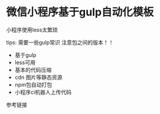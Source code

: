 # 微信小程序基于gulp自动化模板

小程序使用less太繁琐 

tips: 需要一些gulp常识    注意包之间的版本！！

* 基于gulp
* less可用
* 基本的代码压缩
* cdn 图片等静态资源
* npm包自动打包
* 小程序ci机器人上传代码

参考链接 

[微信小程序构建npm包]: https://developers.weixin.qq.com/miniprogram/dev/devtools/ci.html#%E6%9E%84%E5%BB%BAnpm
[微信代码ci密钥配置]: https://developers.weixin.qq.com/miniprogram/dev/devtools/ci.html#%E5%AF%86%E9%92%A5%E5%8F%8A-IP-%E7%99%BD%E5%90%8D%E5%8D%95%E9%85%8D%E7%BD%AE
